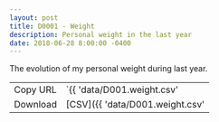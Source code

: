 ```yaml
---
layout: post
title: D0001 - Weight
description: Personal weight in the last year
date: 2018-06-28 8:00:00 -0400
---
```


The evolution of my personal weight during last year.

| | |
| --- | --- |
| Copy URL | `{{ 'data/D001.weight.csv' | absolute_url }}` |
| Download | [CSV]({{ 'data/D001.weight.csv' | relative_url }}) |

